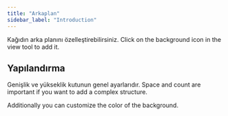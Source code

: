 ```yaml
---
title: "Arkaplan"
sidebar_label: "Introduction"
---
```



Kağıdın arka planını özelleştirebilirsiniz. Click on the background icon in the view tool to add it.

## Yapılandırma

Genişlik ve yükseklik kutunun genel ayarlarıdır. Space and count are important if you want to add a complex structure.

Additionally you can customize the color of the background.
